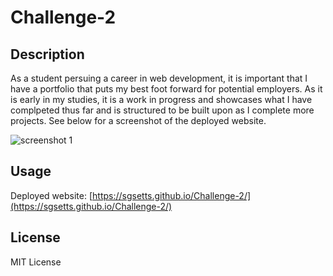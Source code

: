 # Challenge-2

## Description


As a student persuing a career in web development, it is important that I have a portfolio that puts my best foot forward for potential employers. As it is early in my studies, it is a work in progress and showcases what I have complpeted thus far and is structured to be built upon as I complete more projects. See below for a screenshot of the deployed website.

![screenshot 1](assets/images/challenge-2.png)

## Usage

Deployed website: [https://sgsetts.github.io/Challenge-2/](https://sgsetts.github.io/Challenge-2/)

## License

MIT License